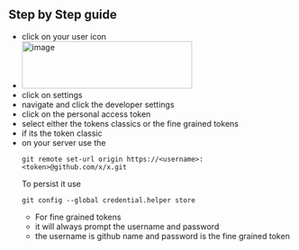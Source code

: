 ## Step by Step guide 
- click on your user icon
- <img width="302" height="84" alt="image" src="https://github.com/user-attachments/assets/73dc760d-a182-443f-91db-8d5dc37c43b7" />
- click on settings 
- navigate and click  the developer settings
- click on the personal access token
- select either the tokens classics or the fine grained tokens
- if its the token classic
- on your server use the
  ```
  git remote set-url origin https://<username>:<token>@github.com/x/x.git
  ```
  To persist it use
  ```
  git config --global credential.helper store
  ```
  - For fine grained tokens
  - it will always prompt the username and password
  - the username is github name and password is the fine grained token 
  
